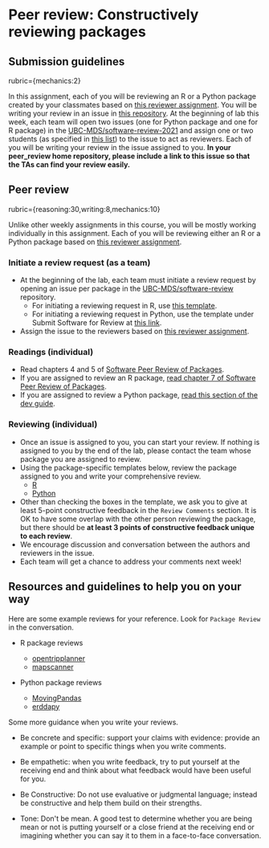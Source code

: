 # Peer review: Constructively reviewing packages

## Submission guidelines
rubric={mechanics:2}

In this assignment, each of you will be reviewing an R or a Python package created by your classmates based on [this reviewer assignment](https://github.ubc.ca/MDS-2019-20/DSCI_524_collab-sw-dev_students/issues/8). You will be writing your review in an issue in [this repository](https://github.com/UBC-MDS/software-review-2021). At the beginning of lab this week, each team will open two issues (one for Python package and one for R package) in the [UBC-MDS/software-review-2021](https://github.com/UBC-MDS/software-review) and assign one or two students (as specified in [this list](https://github.ubc.ca/MDS-2020-21/DSCI_524_collab-sw-dev_students/issues/7)) to the issue to act as reviewers. Each of you will be writing your review in the issue assigned to you. **In your peer_review home repository, please include a link to this issue so that the TAs can find your review easily.** 

## Peer review
rubric={reasoning:30,writing:8,mechanics:10}

Unlike other weekly assignments in this course, you will be mostly working individually in this assignment. Each of you will be reviewing either an R or a Python package based on [this reviewer assignment](https://github.ubc.ca/MDS-2019-20/DSCI_524_collab-sw-dev_students/issues/8). 

### Initiate a review request (as a team)

- At the beginning of the lab, each team must initiate a review request by opening an issue per package in the [UBC-MDS/software-review](https://github.com/UBC-MDS/software-review) repository. 
    - For initiating a reviewing request in R, use [this template](https://devguide.ropensci.org/reviewrequesttemplate.html). 
    - For initiating a reviewing request in Python, use the template 
under Submit Software for Review at [this link](https://github.com/pyOpenSci/software-review/issues/new/choose).
- Assign the issue to the reviewers based on [this reviewer assignment](https://github.ubc.ca/MDS-2019-20/DSCI_524_collab-sw-dev_students/issues/8). 

### Readings (individual)

- Read chapters 4 and 5 of [Software Peer Review of Packages](https://devguide.ropensci.org/softwarereviewintro.html).
- If you are assigned to review an R package, [read chapter 7 of Software Peer Review of Packages](https://devguide.ropensci.org/reviewerguide.html). 
- If you are assigned to review a Python package, [read this section of the dev guide](https://www.pyopensci.org/dev_guide/peer_review/reviewer_guide.html).

### Reviewing (individual)

- Once an issue is assigned to you, you can start your review. If nothing is assigned to you by the end of the lab, please contact the team whose package you are assigned to review.
- Using the package-specific templates below, review the package assigned to you and write your comprehensive review. 
    - [R](https://devguide.ropensci.org/reviewtemplate.html)
    - [Python](https://www.pyopensci.org/dev_guide/appendices/templates.html#Review-Template)   
- Other than checking the boxes in the template, we ask you to give at least 5-point constructive feedback in the `Review Comments` section. It is OK to have some overlap with the other person reviewing the package, but there should be **at least 3 points of constructive feedback unique to each review**. 
- We encourage discussion and conversation between the authors and reviewers in the issue. 
- Each team will get a chance to address your comments next week! 

## Resources and guidelines to help you on your way

Here are some example reviews for your reference. Look for `Package Review` in the conversation. 

- R package reviews
    - [opentripplanner](https://github.com/ropensci/software-review/issues/295)
    - [mapscanner](https://github.com/ropensci/software-review/issues/330)

- Python package reviews
    - [MovingPandas](https://github.com/pyOpenSci/software-review/issues/18)
    - [erddapy ](https://github.com/pyOpenSci/software-review/issues/1)
    
Some more guidance when you write your reviews.

- Be concrete and specific: support your claims with evidence: provide an example or point to specific things when you write comments.

- Be empathetic: when you write feedback, try to put yourself at the receiving end and think about what feedback would have been useful for you.

- Be Constructive: Do not use evaluative or judgmental language; instead be constructive and help them build on their strengths.

- Tone: Don't be mean. A good test to determine whether you are being mean or not is putting yourself or a close friend at the receiving end or imagining whether you can say it to them in a face-to-face conversation.


